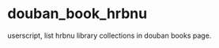 douban_book_hrbnu
=================

userscript, list hrbnu library collections in douban books page.
